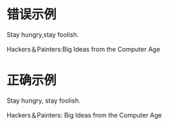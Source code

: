 # 错误示例

Stay hungry,stay foolish.

Hackers＆Painters:Big Ideas from the Computer Age


# 正确示例

Stay hungry, stay foolish.

Hackers＆Painters: Big Ideas from the Computer Age
